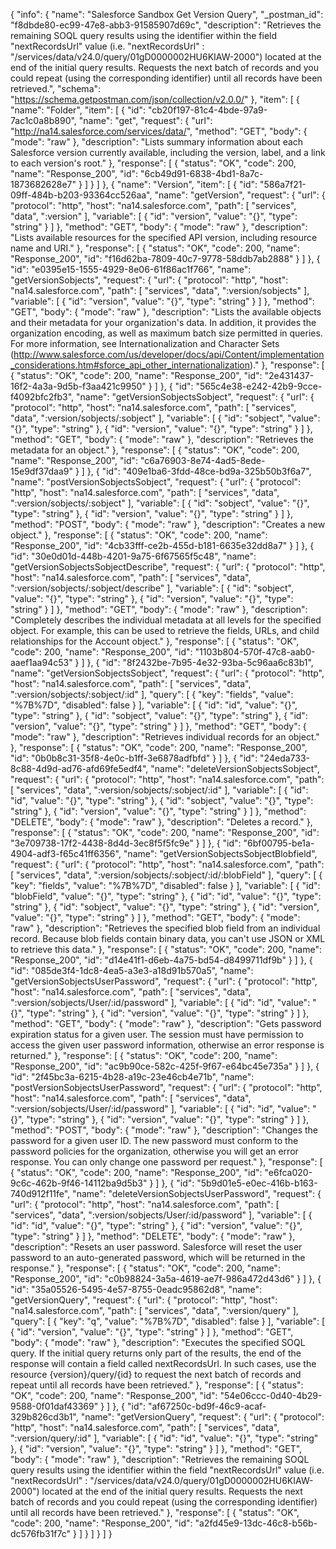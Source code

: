 {
  "info": {
    "name": "Salesforce Sandbox Get Version Query",
    "_postman_id": "f8dbde80-ec99-47e8-abb3-91585907d69c",
    "description": "Retrieves the remaining SOQL query results using the identifier within the field \"nextRecordsUrl\" value (i.e. \"nextRecordsUrl\" : \"/services/data/v24.0/query/01gD0000002HU6KIAW-2000\") located at the end of the initial query results. Requests the next batch of records and you could repeat (using the corresponding identifier) until all records have been retrieved.",
    "schema": "https://schema.getpostman.com/json/collection/v2.0.0/"
  },
  "item": [
    {
      "name": "Folder",
      "item": [
        {
          "id": "cb20f197-81c4-4bde-97a9-7ac1c0a8b890",
          "name": "get",
          "request": {
            "url": "http://na14.salesforce.com/services/data/",
            "method": "GET",
            "body": {
              "mode": "raw"
            },
            "description": "Lists summary information about each Salesforce version currently available, including the version, label, and a link to each version's root."
          },
          "response": [
            {
              "status": "OK",
              "code": 200,
              "name": "Response_200",
              "id": "6cb49d91-6838-4bd1-8a7c-1873682628e7"
            }
          ]
        }
      ]
    },
    {
      "name": "Version",
      "item": [
        {
          "id": "586a7f21-09ff-484b-b203-93364cc526aa",
          "name": "getVersion",
          "request": {
            "url": {
              "protocol": "http",
              "host": "na14.salesforce.com",
              "path": [
                "services",
                "data",
                ":version"
              ],
              "variable": [
                {
                  "id": "version",
                  "value": "{}",
                  "type": "string"
                }
              ]
            },
            "method": "GET",
            "body": {
              "mode": "raw"
            },
            "description": "Lists available resources for the specified API version, including resource name and URI."
          },
          "response": [
            {
              "status": "OK",
              "code": 200,
              "name": "Response_200",
              "id": "f16d62ba-7809-40c7-9778-58ddb7ab2888"
            }
          ]
        },
        {
          "id": "e0395e15-1555-4929-8e06-61f86ac1f766",
          "name": "getVersionSobjects",
          "request": {
            "url": {
              "protocol": "http",
              "host": "na14.salesforce.com",
              "path": [
                "services",
                "data",
                ":version/sobjects"
              ],
              "variable": [
                {
                  "id": "version",
                  "value": "{}",
                  "type": "string"
                }
              ]
            },
            "method": "GET",
            "body": {
              "mode": "raw"
            },
            "description": "Lists the available objects and their metadata for your organization's data. In addition, it provides the organization encoding, as well as maximum batch size permitted in queries. For more information, see Internationalization and Character Sets (http://www.salesforce.com/us/developer/docs/api/Content/implementation_considerations.htm#sforce_api_other_internationalization)."
          },
          "response": [
            {
              "status": "OK",
              "code": 200,
              "name": "Response_200",
              "id": "2e431437-16f2-4a3a-9d5b-f3aa421c9950"
            }
          ]
        },
        {
          "id": "565c4e38-e242-42b9-9cce-f4092bfc2fb3",
          "name": "getVersionSobjectsSobject",
          "request": {
            "url": {
              "protocol": "http",
              "host": "na14.salesforce.com",
              "path": [
                "services",
                "data",
                ":version/sobjects/:sobject"
              ],
              "variable": [
                {
                  "id": "sobject",
                  "value": "{}",
                  "type": "string"
                },
                {
                  "id": "version",
                  "value": "{}",
                  "type": "string"
                }
              ]
            },
            "method": "GET",
            "body": {
              "mode": "raw"
            },
            "description": "Retrieves the metadata for an object."
          },
          "response": [
            {
              "status": "OK",
              "code": 200,
              "name": "Response_200",
              "id": "c6a76903-8e74-4ad5-8ede-15e9df37daa9"
            }
          ]
        },
        {
          "id": "409e1ba6-3fdd-48ce-bd9a-325b50b3f6a7",
          "name": "postVersionSobjectsSobject",
          "request": {
            "url": {
              "protocol": "http",
              "host": "na14.salesforce.com",
              "path": [
                "services",
                "data",
                ":version/sobjects/:sobject"
              ],
              "variable": [
                {
                  "id": "sobject",
                  "value": "{}",
                  "type": "string"
                },
                {
                  "id": "version",
                  "value": "{}",
                  "type": "string"
                }
              ]
            },
            "method": "POST",
            "body": {
              "mode": "raw"
            },
            "description": "Creates a new object."
          },
          "response": [
            {
              "status": "OK",
              "code": 200,
              "name": "Response_200",
              "id": "4cb33fff-ce2b-455d-b181-6635e32dd8a7"
            }
          ]
        },
        {
          "id": "30e0d01d-448b-4201-9a75-6f67565f5c48",
          "name": "getVersionSobjectsSobjectDescribe",
          "request": {
            "url": {
              "protocol": "http",
              "host": "na14.salesforce.com",
              "path": [
                "services",
                "data",
                ":version/sobjects/:sobject/describe"
              ],
              "variable": [
                {
                  "id": "sobject",
                  "value": "{}",
                  "type": "string"
                },
                {
                  "id": "version",
                  "value": "{}",
                  "type": "string"
                }
              ]
            },
            "method": "GET",
            "body": {
              "mode": "raw"
            },
            "description": "Completely describes the individual metadata at all levels for the specified object. For example, this can be used to retrieve the fields, URLs, and child relationships for the Account object."
          },
          "response": [
            {
              "status": "OK",
              "code": 200,
              "name": "Response_200",
              "id": "1103b804-570f-47c8-aab0-aaef1aa94c53"
            }
          ]
        },
        {
          "id": "8f2432be-7b95-4e32-93ba-5c96aa6c83b1",
          "name": "getVersionSobjectsSobject",
          "request": {
            "url": {
              "protocol": "http",
              "host": "na14.salesforce.com",
              "path": [
                "services",
                "data",
                ":version/sobjects/:sobject/:id"
              ],
              "query": [
                {
                  "key": "fields",
                  "value": "%7B%7D",
                  "disabled": false
                }
              ],
              "variable": [
                {
                  "id": "id",
                  "value": "{}",
                  "type": "string"
                },
                {
                  "id": "sobject",
                  "value": "{}",
                  "type": "string"
                },
                {
                  "id": "version",
                  "value": "{}",
                  "type": "string"
                }
              ]
            },
            "method": "GET",
            "body": {
              "mode": "raw"
            },
            "description": "Retrieves individual records for an object."
          },
          "response": [
            {
              "status": "OK",
              "code": 200,
              "name": "Response_200",
              "id": "0b0b8c31-35f8-4e0c-b1ff-3e6878adfbfd"
            }
          ]
        },
        {
          "id": "24eda733-8c88-4d9d-ad76-afd69fe5edf4",
          "name": "deleteVersionSobjectsSobject",
          "request": {
            "url": {
              "protocol": "http",
              "host": "na14.salesforce.com",
              "path": [
                "services",
                "data",
                ":version/sobjects/:sobject/:id"
              ],
              "variable": [
                {
                  "id": "id",
                  "value": "{}",
                  "type": "string"
                },
                {
                  "id": "sobject",
                  "value": "{}",
                  "type": "string"
                },
                {
                  "id": "version",
                  "value": "{}",
                  "type": "string"
                }
              ]
            },
            "method": "DELETE",
            "body": {
              "mode": "raw"
            },
            "description": "Deletes a record."
          },
          "response": [
            {
              "status": "OK",
              "code": 200,
              "name": "Response_200",
              "id": "3e709738-17f2-4438-8d4d-3ec8f5f5fc9e"
            }
          ]
        },
        {
          "id": "6bf00795-be1a-4904-adf3-f65c41ff6356",
          "name": "getVersionSobjectsSobjectBlobfield",
          "request": {
            "url": {
              "protocol": "http",
              "host": "na14.salesforce.com",
              "path": [
                "services",
                "data",
                ":version/sobjects/:sobject/:id/:blobField"
              ],
              "query": [
                {
                  "key": "fields",
                  "value": "%7B%7D",
                  "disabled": false
                }
              ],
              "variable": [
                {
                  "id": "blobField",
                  "value": "{}",
                  "type": "string"
                },
                {
                  "id": "id",
                  "value": "{}",
                  "type": "string"
                },
                {
                  "id": "sobject",
                  "value": "{}",
                  "type": "string"
                },
                {
                  "id": "version",
                  "value": "{}",
                  "type": "string"
                }
              ]
            },
            "method": "GET",
            "body": {
              "mode": "raw"
            },
            "description": "Retrieves the specified blob field from an individual record. Because blob fields contain binary data, you can't use JSON or XML to retrieve this data."
          },
          "response": [
            {
              "status": "OK",
              "code": 200,
              "name": "Response_200",
              "id": "d14e41f1-d6eb-4a75-bd54-d8499711df9b"
            }
          ]
        },
        {
          "id": "085de3f4-1dc8-4ea5-a3e3-a18d91b570a5",
          "name": "getVersionSobjectsUserPassword",
          "request": {
            "url": {
              "protocol": "http",
              "host": "na14.salesforce.com",
              "path": [
                "services",
                "data",
                ":version/sobjects/User/:id/password"
              ],
              "variable": [
                {
                  "id": "id",
                  "value": "{}",
                  "type": "string"
                },
                {
                  "id": "version",
                  "value": "{}",
                  "type": "string"
                }
              ]
            },
            "method": "GET",
            "body": {
              "mode": "raw"
            },
            "description": "Gets password expiration status for a given user. The session must have permission to access the given user password information, otherwise an error response is returned."
          },
          "response": [
            {
              "status": "OK",
              "code": 200,
              "name": "Response_200",
              "id": "ac9b90ce-582c-425f-9f67-e64bc45e735a"
            }
          ]
        },
        {
          "id": "2f45bc3a-6215-4b28-a19c-23e46cb4e71b",
          "name": "postVersionSobjectsUserPassword",
          "request": {
            "url": {
              "protocol": "http",
              "host": "na14.salesforce.com",
              "path": [
                "services",
                "data",
                ":version/sobjects/User/:id/password"
              ],
              "variable": [
                {
                  "id": "id",
                  "value": "{}",
                  "type": "string"
                },
                {
                  "id": "version",
                  "value": "{}",
                  "type": "string"
                }
              ]
            },
            "method": "POST",
            "body": {
              "mode": "raw"
            },
            "description": "Changes the password for a given user ID. The new password must conform to the password policies for the organization, otherwise you will get an error response. You can only change one password per request."
          },
          "response": [
            {
              "status": "OK",
              "code": 200,
              "name": "Response_200",
              "id": "e6fca020-9c6c-462b-9f46-14112ba9d5b3"
            }
          ]
        },
        {
          "id": "5b9d01e5-e0ec-416b-b163-740d912f11fe",
          "name": "deleteVersionSobjectsUserPassword",
          "request": {
            "url": {
              "protocol": "http",
              "host": "na14.salesforce.com",
              "path": [
                "services",
                "data",
                ":version/sobjects/User/:id/password"
              ],
              "variable": [
                {
                  "id": "id",
                  "value": "{}",
                  "type": "string"
                },
                {
                  "id": "version",
                  "value": "{}",
                  "type": "string"
                }
              ]
            },
            "method": "DELETE",
            "body": {
              "mode": "raw"
            },
            "description": "Resets an user password. Salesforce will reset the user password to an auto-generated password, which will be returned in the response."
          },
          "response": [
            {
              "status": "OK",
              "code": 200,
              "name": "Response_200",
              "id": "c0b98824-3a5a-4619-ae7f-986a472d43d6"
            }
          ]
        },
        {
          "id": "35a05526-5495-4e57-8755-0eadc95862d8",
          "name": "getVersionQuery",
          "request": {
            "url": {
              "protocol": "http",
              "host": "na14.salesforce.com",
              "path": [
                "services",
                "data",
                ":version/query"
              ],
              "query": [
                {
                  "key": "q",
                  "value": "%7B%7D",
                  "disabled": false
                }
              ],
              "variable": [
                {
                  "id": "version",
                  "value": "{}",
                  "type": "string"
                }
              ]
            },
            "method": "GET",
            "body": {
              "mode": "raw"
            },
            "description": "Executes the specified SOQL query. If the initial query returns only part of the results, the end of the response will contain a field called nextRecordsUrl. In such cases, use the resource {version}/query/{id} to request the next batch of records and repeat until all records have been retrieved."
          },
          "response": [
            {
              "status": "OK",
              "code": 200,
              "name": "Response_200",
              "id": "54e06ccc-0d40-4b29-9588-0f01daf43369"
            }
          ]
        },
        {
          "id": "af67250c-bd9f-46c9-acaf-329b826cd3b1",
          "name": "getVersionQuery",
          "request": {
            "url": {
              "protocol": "http",
              "host": "na14.salesforce.com",
              "path": [
                "services",
                "data",
                ":version/query/:id"
              ],
              "variable": [
                {
                  "id": "id",
                  "value": "{}",
                  "type": "string"
                },
                {
                  "id": "version",
                  "value": "{}",
                  "type": "string"
                }
              ]
            },
            "method": "GET",
            "body": {
              "mode": "raw"
            },
            "description": "Retrieves the remaining SOQL query results using the identifier within the field \"nextRecordsUrl\" value (i.e. \"nextRecordsUrl\" : \"/services/data/v24.0/query/01gD0000002HU6KIAW-2000\") located at the end of the initial query results. Requests the next batch of records and you could repeat (using the corresponding identifier) until all records have been retrieved."
          },
          "response": [
            {
              "status": "OK",
              "code": 200,
              "name": "Response_200",
              "id": "a2fd45e9-13dc-46c8-b56b-dc576fb31f7c"
            }
          ]
        }
      ]
    }
  ]
}